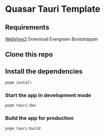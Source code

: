 # Quasar Tauri Template

## Requirements

[WebView2](https://developer.microsoft.com/en-us/microsoft-edge/webview2/)
Download Evergreen Bootstrapper

## Clone this repo

## Install the dependencies

```bash
pnpm install
```

### Start the app in development mode

```bash
pnpm tauri:dev
```

### Build the app for production

```bash
pnpm tauri:build
```
